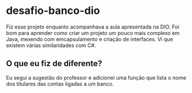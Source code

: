 # desafio-banco-dio
Fiz esse projeto enquanto acompanhava a aula apresentada na DIO.
Foi bom para aprender como criar um projeto um pouco mais complexo em Java, mexendo com emcapsulamento e criação de interfaces.
Vi que existem várias similaridades com C#.

## O que eu fiz de diferente?
Eu segui a sugestão do professor e adicionei uma função que lista o nome dos titulares das contas ligadas a um banco.
